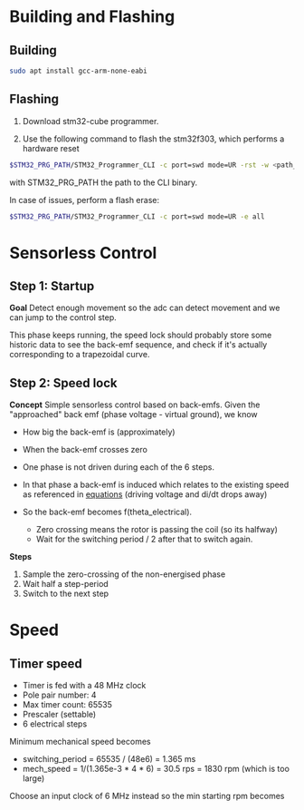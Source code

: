 # Building and Flashing
## Building
```bash
sudo apt install gcc-arm-none-eabi
```
## Flashing
1. Download stm32-cube programmer.

2. Use the following command to flash the stm32f303, which performs a hardware reset
```bash
$STM32_PRG_PATH/STM32_Programmer_CLI -c port=swd mode=UR -rst -w <path_to_binary> 0x08000000
```
with STM32_PRG_PATH the path to the CLI binary.

In case of issues, perform a flash erase:
```bash
$STM32_PRG_PATH/STM32_Programmer_CLI -c port=swd mode=UR -e all
```

# Sensorless Control
## Step 1: Startup
**Goal**
Detect enough movement so the adc can detect movement and we can jump to the control step.

This phase keeps running, the speed lock should probably store some historic data to see the back-emf sequence, and check if it's actually corresponding to a trapezoidal curve.

## Step 2: Speed lock
**Concept**
Simple sensorless control based on back-emfs.
Given the "approached" back emf (phase voltage - virtual ground), we know 
- How big the back-emf is (approximately)
- When the back-emf crosses zero

- One phase is not driven during each of the 6 steps.
- In that phase a back-emf is induced which relates to the existing speed as referenced in [equations](https://github.com/igorwolfs/bldc-hw/blob/main/rev_1/resources/motor.ipynb) (driving voltage and di/dt drops away)
- So the back-emf becomes f(theta_electrical).
	- Zero crossing means the rotor is passing the coil (so its halfway)
	- Wait for the switching period / 2 after that to switch again.

**Steps**

1. Sample the zero-crossing of the non-energised phase
2. Wait half a step-period
3. Switch to the next step


# Speed
## Timer speed
- Timer is fed with a 48 MHz clock
- Pole pair number: 4
- Max timer count: 65535
- Prescaler (settable)
- 6 electrical steps

Minimum mechanical speed becomes
- switching_period = 65535 / (48e6) = 1.365 ms
- mech_speed = 1/(1.365e-3 * 4 * 6) = 30.5 rps = 1830 rpm (which is too large)

Choose an input clock of 6 MHz instead so the min starting rpm becomes 

## 